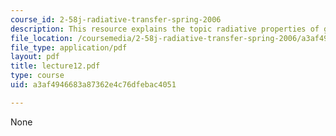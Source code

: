 ```yaml
---
course_id: 2-58j-radiative-transfer-spring-2006
description: This resource explains the topic radiative properties of gases.
file_location: /coursemedia/2-58j-radiative-transfer-spring-2006/a3af4946683a87362e4c76dfebac4051_lecture12.pdf
file_type: application/pdf
layout: pdf
title: lecture12.pdf
type: course
uid: a3af4946683a87362e4c76dfebac4051

---
```

None